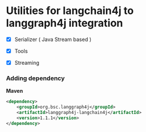 # Utilities for langchain4j to langgraph4j integration

- [x] Serializer ( Java Stream based )
- [x] Tools
- [x] Streaming 


### Adding dependency 

**Maven**
```xml
<dependency>
    <groupId>org.bsc.langgraph4j</groupId>
    <artifactId>langgraph4j-langchain4j</artifactId>
    <version>1.1.1</version>
</dependency>
```
